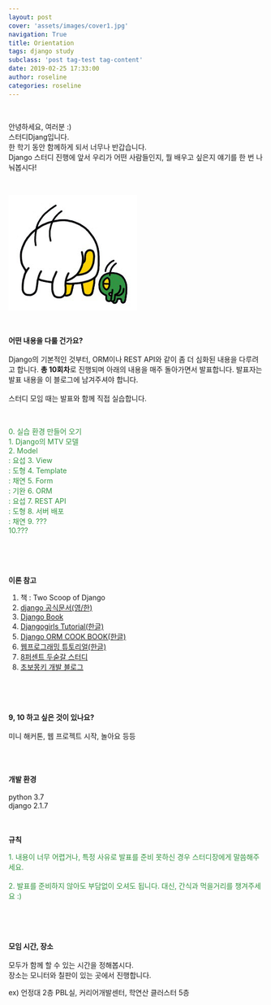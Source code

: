 ```yaml
---
layout: post
cover: 'assets/images/cover1.jpg'
navigation: True
title: Orientation
tags: django study 
subclass: 'post tag-test tag-content'
date: 2019-02-25 17:33:00
author: roseline
categories: roseline
---
```

  
<br>


안녕하세요, 여러분 :)  
스터디Djang입니다.  
한 학기 동안 함께하게 되서 너무나 반갑습니다.  
Django 스터디 진행에 앞서 우리가 어떤 사람들인지, 뭘 배우고 싶은지 얘기를 한 번 나눠봅시다!

<br>



![greeting](/assets/images/greeting.jpg "greeting")  



<br>
  

**어떤 내용을 다룰 건가요?**
<br>
<br>
Django의 기본적인 것부터, ORM이나 REST API와 같이 좀 더 심화된 내용을 다루려고 합니다. **총 10회차**로 진행되며 아래의 내용을 매주 돌아가면서 발표합니다. 발표자는 발표 내용을 이 블로그에 남겨주셔야 합니다.<br><br>
스터디 모임 때는 발표와 함께 직접 실습합니다.
  
<br>
  
<font color="#339441">
  <p>
0. 실습 환경 만들어 오기 <br>
1. Django의 MTV 모델<br>
2. Model<br> : 요섭
3. View<br> : 도형
4. Template<br> : 채연
5. Form<br> : 기완
6. ORM<br> : 요섭
7. REST API<br> : 도형
8. 서버 배포 <br> : 채연 
9. ??? <br>
10.???
  </p>
</font>

<br>
<br>
<br>

**이론 참고**
1. 책 : Two Scoop of Django
2. [django 공식문서(영/한)](https://docs.djangoproject.com/ko/2.1/)
3. [Django Book](https://djangobook.com/)
4. [Djangogirls Tutorial(한글)](https://tutorial.djangogirls.org/ko/)
5. [Django ORM COOK BOOK(한글)](https://django-orm-cookbook-ko.readthedocs.io/en/latest/)
6. [웹프로그래밍 튜토리얼(한글)](https://poiemaweb.com/)
7. [8퍼센트 두숟갈 스터디](https://8percent.github.io/2017-06-30/%EC%8A%A4%ED%84%B0%EB%94%94%EC%8B%9C%EC%9E%91/)
8. [초보몽키 개발 블로그](https://wayhome25.github.io/blog/categories/#django) 
 

  
<br>
<br>
<br>

**9, 10 하고 싶은 것이 있나요?**
<br>
<br>
미니 해커톤, 웹 프로젝트 시작, 놀아요 등등  
<br>
<br>
<br>

**개발 환경**
<br>
<br>
python 3.7 
<br>
django 2.1.7 
<br>
<br>
<br>


**규칙**
<font color="#339441">
<p>
1. 내용이 너무 어렵거나, 특정 사유로 발표를 준비 못하신 경우 스터디장에게 말씀해주세요.<br><br>
2. 발표를 준비하지 않아도 부담없이 오셔도 됩니다. 대신, 간식과 먹을거리를 챙겨주세요 :)  <br>

</p>
</font>

<br>
<br>
<br>


**모임 시간, 장소**
<br>
<br>
모두가 함께 할 수 있는 시간을 정해봅시다.  
장소는 모니터와 칠판이 있는 곳에서 진행합니다.  
  
ex) 언정대 2층 PBL실, 커리어개발센터, 학연산 클러스터 5층

<br>
<br>
<br>
